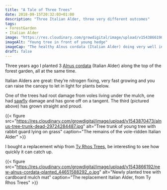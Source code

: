 ```yaml
---
title: "A Tale of Three Trees"
date: 2018-09-15T20:32:03+01:00
description: "Three Italian Alder, three very different outcomes"
tags: 
- ForestGarden
- Italian Alder
image: "https://res.cloudinary.com/growdigital/image/upload/v1543866190/established-alnus-cordata_44699676041_o.jpg"
imageAlt: "Young tree in front of young hedge"
imageCap: "The healthy Alnus cordata (Italian Alder) doing very well indeed"
draft: false
---
```


Three years ago I planted 3 [Alnus cordata](https://pfaf.org/user/plant.aspx?latinname=Alnus+cordata) (Italian Alder) along the top of the forest garden, all at the same time.

Italian Alders are great: they’re nitrogen fixing, very fast growing and you can raise the canopy to let in light for plants below.

One of the trees had root damage from voles living under the mulch, one had [sawfly](https://en.wikipedia.org/wiki/Sawfly) damage and has gone off on a tangent. The third (pictured above) has grown straight and proud.

{{< figure src="https://res.cloudinary.com/growdigital/image/upload/v1543870473/alnus-tree-trunk-dead-29724284487.jpg" alt="Tree trunk of young tree with rabbit guard lying on grass" caption="The remains of the vole-ridden Italian Alder" >}}

I bought a replacement whip from [Ty Rhos Trees](http://www.tyrhostrees.co.uk), be interesting to see how quickly it can catch up.

{{< figure src="https://res.cloudinary.com/growdigital/image/upload/v1543866192/new-alnus-cordata-planted_44651588292_o.jpg" alt="Newly planted tree with cardboard mulch mat" caption="The replacement Italian Alder, from Ty Rhos Trees" >}}
